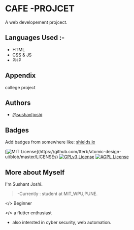 
# CAFE -PROJCET

A web developement projcect.


## Languages Used :-

 - HTML
 - CSS & JS
 - PHP

  


  
## Appendix

college project 

  
## Authors

- [@sushantjoshi](https://www.github.com/Fresher-02)



  
## Badges

Add badges from somewhere like: [shields.io](https://shields.io/)

[![MIT License](https://img.shields.io/apm/l/atomic-design-ui.svg?)](https://github.com/tterb/atomic-design-ui/blob/master/LICENSEs)
[![GPLv3 License](https://img.shields.io/badge/License-GPL%20v3-yellow.svg)](https://opensource.org/licenses/)
[![AGPL License](https://img.shields.io/badge/license-AGPL-blue.svg)](http://www.gnu.org/licenses/agpl-3.0)

  
## More about Myself

I'm Sushant Joshi.
>-Currently : student at MIT_WPU,PUNE. 

</> Beginner

</> a flutter enthusiast

- also intersted in cyber security, web automation.




  
